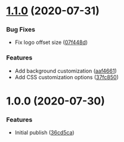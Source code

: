 # [1.1.0](https://github.com/Rapsssito/github-profile-badge/compare/v1.0.0...v1.1.0) (2020-07-31)


### Bug Fixes

* Fix logo offset size ([07f448d](https://github.com/Rapsssito/github-profile-badge/commit/07f448d1c7fd1583da0e79532f9bed020f19dfbf))


### Features

* Add background customization ([aaf4661](https://github.com/Rapsssito/github-profile-badge/commit/aaf466164062acb77a979f37eb75776d62650941))
* Add CSS customization options ([37fc850](https://github.com/Rapsssito/github-profile-badge/commit/37fc85087903b83228f911d12dd668524b85bb55))

# 1.0.0 (2020-07-30)


### Features

* Initial publish ([36cd5ca](https://github.com/Rapsssito/github-profile-badge/commit/36cd5cade7296e749c5fbdecd41c698c2519a2c2))

